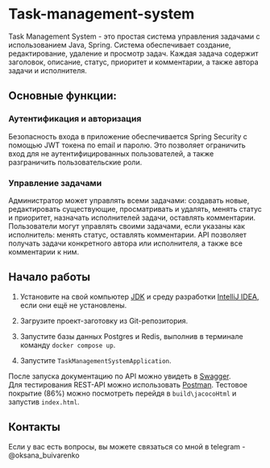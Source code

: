 # Task-management-system

Task Management System - это простая система управления задачами с использованием Java, Spring. 
Система обеспечивает создание, редактирование, удаление и просмотр задач. Каждая задача содержит заголовок, описание,
статус, приоритет и комментарии, а также автора задачи и исполнителя. 

## Основные функции:

### Аутентификация и авторизация

Безопасность входа в приложение обеспечивается Spring Security с помощью JWT токена по email и паролю. Это позволяет 
ограничить вход для не аутентифицированных пользователей, а также разграничить пользовательские роли.

### Управление задачами 

Администратор может управлять всеми задачами: создавать новые, редактировать существующие, просматривать и удалять, 
менять статус и приоритет, назначать исполнителей задачи, оставлять комментарии.
Пользователи могут управлять своими задачами, если указаны как исполнитель: менять статус, оставлять комментарии.
API позволяет получать задачи конкретного автора или исполнителя, а также все комментарии к ним. 

## Начало работы

1. Установите на свой компьютер [JDK](https://www.oracle.com/cis/java/technologies/downloads/) и среду
разработки [IntelliJ IDEA](https://www.jetbrains.com/ru-ru/idea/download/?section=windows), если они ещё не 
установлены.

2. Загрузите проект-заготовку из Git-репозитория.

3. Запустите базы данных Postgres и Redis, выполнив в терминале команду `docker compose up`.

4. Запустите  `TaskManagementSystemApplication`.

После запуска документацию по API можно увидеть в [Swagger](http://localhost:8080/swagger-ui/index.html).  
Для тестирования REST-API можно использовать [Postman](https://www.postman.com/downloads/).
Тестовое покрытие (86%) можно посмотреть перейдя в `build\jacocoHtml` и запустив `index.html`.

## Контакты
Если у вас есть вопросы, вы можете связаться со мной в telegram - @oksana_buivarenko 
